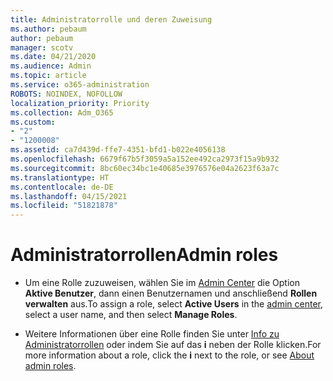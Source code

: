 ```yaml
---
title: Administratorrolle und deren Zuweisung
ms.author: pebaum
author: pebaum
manager: scotv
ms.date: 04/21/2020
ms.audience: Admin
ms.topic: article
ms.service: o365-administration
ROBOTS: NOINDEX, NOFOLLOW
localization_priority: Priority
ms.collection: Adm_O365
ms.custom:
- "2"
- "1200008"
ms.assetid: ca7d439d-ffe7-4351-bfd1-b022e4056138
ms.openlocfilehash: 6679f67b5f3059a5a152ee492ca2973f15a9b932
ms.sourcegitcommit: 8bc60ec34bc1e40685e3976576e04a2623f63a7c
ms.translationtype: HT
ms.contentlocale: de-DE
ms.lasthandoff: 04/15/2021
ms.locfileid: "51821878"
---
```

# <a name="admin-roles"></a><span data-ttu-id="b0fdf-102">Administratorrollen</span><span class="sxs-lookup"><span data-stu-id="b0fdf-102">Admin roles</span></span>

- <span data-ttu-id="b0fdf-103">Um eine Rolle zuzuweisen, wählen Sie im [Admin Center](https://admin.microsoft.com/Adminportal/Home#/users) die Option **Aktive Benutzer**, dann einen Benutzernamen und anschließend **Rollen verwalten** aus.</span><span class="sxs-lookup"><span data-stu-id="b0fdf-103">To assign a role, select **Active Users** in the [admin center](https://admin.microsoft.com/Adminportal/Home#/users), select a user name, and then select  **Manage Roles**.</span></span>

- <span data-ttu-id="b0fdf-104">Weitere Informationen über eine Rolle finden Sie unter [Info zu Administratorrollen](https://docs.microsoft.com/microsoft-365/admin/add-users/about-admin-roles) oder indem Sie auf das **i** neben der Rolle klicken.</span><span class="sxs-lookup"><span data-stu-id="b0fdf-104">For more information about a role, click the **i** next to the role, or see [About admin roles](https://docs.microsoft.com/microsoft-365/admin/add-users/about-admin-roles).</span></span>